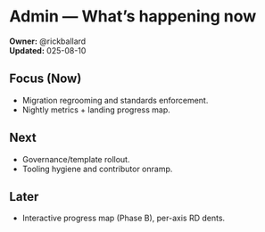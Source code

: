 <!-- status: stub; target: 150+ words -->
<!-- status: stub; target: 150+ words -->
# Admin — What’s happening now
**Owner:** @rickballard  
**Updated:** 025-08-10

## Focus (Now)
- Migration regrooming and standards enforcement.
- Nightly metrics + landing progress map.

## Next
- Governance/template rollout.
- Tooling hygiene and contributor onramp.

## Later
- Interactive progress map (Phase B), per-axis RD dents.


